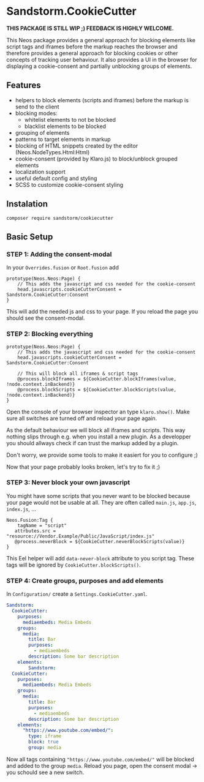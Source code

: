 # Sandstorm.CookieCutter

**THIS PACKAGE IS STILL WIP ;) FEEDBACK IS HIGHLY WELCOME.**

This Neos package provides a general approach for blocking elements like script tags and iframes before the markup reaches the browser and therefore provides a general approach for blocking cookies or other concepts of tracking user behaviour. It also provides a UI in the browser for displaying a cookie-consent and partially unblocking groups of elements.

## Features

* helpers to block elements (scripts and iframes) before the markup is send to the client
* blocking modes:
    * whitelist elements to not be blocked
    * blacklist elements to be blocked
* grouping of elements
* patterns to target elements in markup
* blocking of HTML snippets created by the editor (Neos.NodeTypes.Html:Html)
* cookie-consent (provided by Klaro.js) to block/unblock grouped elements 
* localization support
* useful default config and styling
* SCSS to customize cookie-consent styling

## Instalation

`composer require sandstorm/cookiecutter`

## Basic Setup

### STEP 1: Adding the consent-modal

In your `Overrides.fusion` or `Root.fusion` add

```
prototype(Neos.Neos:Page) {
	// This adds the javascript and css needed for the cookie-consent
	head.javascripts.cookieCutterConsent = Sandstorm.CookieCutter:Consent
}
```

This will add the needed js and css to your page. If you reload the page you should see the consent-modal.

### STEP 2: Blocking everything

```
prototype(Neos.Neos:Page) {
	// This adds the javascript and css needed for the cookie-consent
	head.javascripts.cookieCutterConsent = Sandstorm.CookieCutter:Consent
	
	// This will block all iframes & script tags
	@process.blockIframes = ${CookieCutter.blockIframes(value, !node.context.inBackend)}
	@process.blockScripts = ${CookieCutter.blockScripts(value, !node.context.inBackend)}
}
```

Open the console of your browser inspector an type `klaro.show()`. Make sure all switches are turned off and reload your page again.

As the default behaviour we will block all iframes and scripts. This way nothing slips through e.g. when you install a new plugin. As a developper you should allways check if can trust the markup added by a plugin. 

Don't worry, we provide some tools to make it easiert for you to configure ;)

Now that your page probably looks broken, let's try to fix it ;)

### STEP 3: Never block your own javascript

You might have some scripts that you never want to be blocked because your page would not be usable at all. They are often called `main.js`, `app.js`, `index.js`, ...

```
Neos.Fusion:Tag {
	tagName = "script"
   attrbutes.src = "resource://Vendor.Example/Public/JavaScript/index.js"
   @process.neverBlock = ${CookieCutter.neverBlockScripts(value)}
}	
```

This Eel helper will add `data-never-block` attribute to you script tag. These tags will be ignored by `CookieCutter.blockScripts()`.

### STEP 4: Create groups, purposes and add elements

In `Configuration/` create a `Settings.CookieCutter.yaml`.

```yaml
Sandstorm:
  CookieCutter:
    purposes:
      mediaembeds: Media Embeds
    groups:
      media:
      	title: Bar
      	purposes:
      	  - mediaembeds
      	description: Some bar description
    elements:
    	Sandstorm:
  CookieCutter:
    purposes:
      mediaembeds: Media Embeds
    groups:
      media:
        title: Bar
        purposes:
          - mediaembeds
        description: Some bar description
    elements:
      "https://www.youtube.com/embed/":
        type: iframe
        block: true
        group: media
```

Now all tags containing `"https://www.youtube.com/embed/"` will be blocked and added to the group `media`. Reload you page, open the consent modal -> you schould see a new switch.
